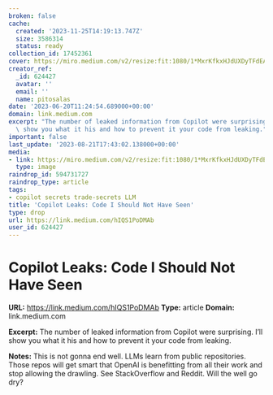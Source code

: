 ```yaml
---
broken: false
cache:
  created: '2023-11-25T14:19:13.747Z'
  size: 3586314
  status: ready
collection_id: 17452361
cover: https://miro.medium.com/v2/resize:fit:1080/1*MxrKfkxHJdUXDyTFdEAeqA.png
creator_ref:
  _id: 624427
  avatar: ''
  email: ''
  name: pitosalas
date: '2023-06-20T11:24:54.689000+00:00'
domain: link.medium.com
excerpt: "The number of leaked information from Copilot were surprising. I\u2019ll\
  \ show you what it his and how to prevent it your code from leaking."
important: false
last_update: '2023-08-21T17:43:02.138000+00:00'
media:
- link: https://miro.medium.com/v2/resize:fit:1080/1*MxrKfkxHJdUXDyTFdEAeqA.png
  type: image
raindrop_id: 594731727
raindrop_type: article
tags:
- copilot secrets trade-secrets LLM
title: 'Copilot Leaks: Code I Should Not Have Seen'
type: drop
url: https://link.medium.com/hIQS1PoDMAb
user_id: 624427
---
```


# Copilot Leaks: Code I Should Not Have Seen

**URL:** https://link.medium.com/hIQS1PoDMAb
**Type:** article
**Domain:** link.medium.com

**Excerpt:** The number of leaked information from Copilot were surprising. I’ll show you what it his and how to prevent it your code from leaking.

**Notes:**
This is not gonna end well. LLMs learn from public repositories. Those repos will get smart that OpenAI is benefitting from all their work and stop allowing the drawling. See StackOverflow and Reddit. Will the well go dry?
